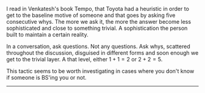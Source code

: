 I read in Venkatesh's book Tempo, that Toyota had a heuristic in order to get to the baseline motive of someone and that goes by asking five consecutive whys. The more we ask it, the more the answer become less sophisticated and close to something trivial. A sophistication the person built to maintain a certain reality.

In a conversation, ask questions. Not any questions. Ask whys, scattered throughout the discussion, disguised in different forms and soon enough we get to the trivial layer. A that level, either $1+1=2$ or $2+2=5$. 

This tactic seems to be worth investigating in cases where you don't know if someone is BS'ing you or not.

---

